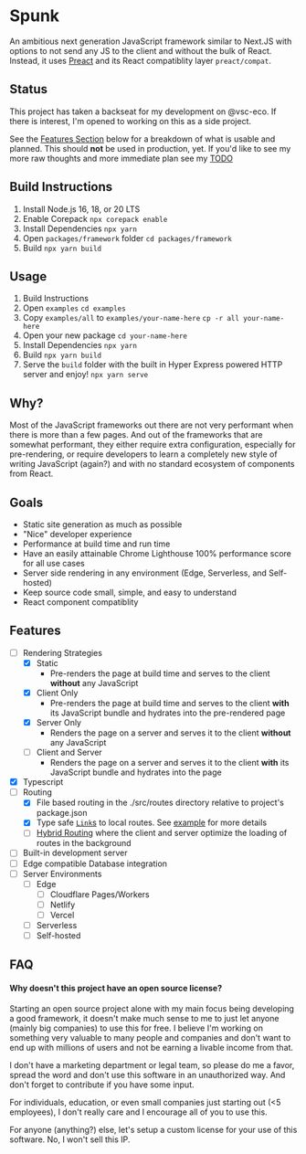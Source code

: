 # Spunk

An ambitious next generation JavaScript framework similar to Next.JS with options to not send any JS to the client and without the bulk of React. Instead, it uses [Preact](https://preactjs.com/) and its React compatiblity layer `preact/compat`.

## Status

This project has taken a backseat for my development on @vsc-eco. If there is interest, I'm opened to working on this as a side project.

See the [Features Section](#features) below for a breakdown of what is usable and planned. This should **not** be used in production, yet. If you'd like to see my more raw thoughts and more immediate plan see my [TODO](TODO.md)

## Build Instructions

1. Install Node.js 16, 18, or 20 LTS
2. Enable Corepack
   `npx corepack enable`
3. Install Dependencies
   `npx yarn`
4. Open `packages/framework` folder
   `cd packages/framework`
5. Build
   `npx yarn build`

## Usage

1. Build Instructions
2. Open `examples`
   `cd examples`
3. Copy `examples/all` to `examples/your-name-here`
   `cp -r all your-name-here`
4. Open your new package
   `cd your-name-here`
5. Install Dependencies
   `npx yarn`
6. Build
   `npx yarn build`
7. Serve the `build` folder with the built in Hyper Express powered HTTP server and enjoy!
   `npx yarn serve`

## Why?

Most of the JavaScript frameworks out there are not very performant when there is more than a few pages. And out of the frameworks that are somewhat performant, they either require extra configuration, especially for pre-rendering, or require developers to learn a completely new style of writing JavaScript (again?) and with no standard ecosystem of components from React.

## Goals

- Static site generation as much as possible
- "Nice" developer experience
- Performance at build time and run time
- Have an easily attainable Chrome Lighthouse 100% performance score for all use cases
- Server side rendering in any environment (Edge, Serverless, and Self-hosted)
- Keep source code small, simple, and easy to understand
- React component compatiblity

## Features

- [ ] Rendering Strategies
  - [x] Static
    - Pre-renders the page at build time and serves to the client **without** any JavaScript
  - [x] Client Only
    - Pre-renders the page at build time and serves to the client **with** its JavaScript bundle and hydrates into the pre-rendered page
  - [x] Server Only
    - Renders the page on a server and serves it to the client **without** any JavaScript
  - [ ] Client and Server
    - Renders the page on a server and serves it to the client **with** its JavaScript bundle and hydrates into the page
- [x] Typescript
- [ ] Routing
  - [x] File based routing in the ./src/routes directory relative to project's package.json
  - [x] Type safe [`Link`s](packages/framework-router/src/components/Link.tsx) to local routes. See [example](examples/links) for more details
  - [ ] [Hybrid Routing](docs/HYBRID_ROUTING.md) where the client and server optimize the loading of routes in the background
- [ ] Built-in development server
- [ ] Edge compatible Database integration
- [ ] Server Environments
  - [ ] Edge
    - [ ] Cloudflare Pages/Workers
    - [ ] Netlify
    - [ ] Vercel
  - [ ] Serverless
  - [ ] Self-hosted

## FAQ

#### Why doesn't this project have an open source license?

Starting an open source project alone with my main focus being developing a good framework, it doesn't make much sense to me to just let anyone (mainly big companies) to use this for free. I believe I'm working on something very valuable to many people and companies and don't want to end up with millions of users and not be earning a livable income from that.

I don't have a marketing department or legal team, so please do me a favor, spread the word and don't use this software in an unauthorized way. And don't forget to contribute if you have some input.

For individuals, education, or even small companies just starting out (<5 employees), I don't really care and I encourage all of you to use this.

For anyone (anything?) else, let's setup a custom license for your use of this software. No, I won't sell this IP.
